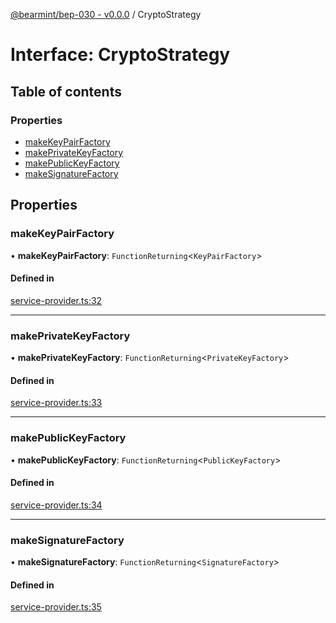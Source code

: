 [@bearmint/bep-030 - v0.0.0](../README.md) / CryptoStrategy

# Interface: CryptoStrategy

## Table of contents

### Properties

- [makeKeyPairFactory](CryptoStrategy.md#makekeypairfactory)
- [makePrivateKeyFactory](CryptoStrategy.md#makeprivatekeyfactory)
- [makePublicKeyFactory](CryptoStrategy.md#makepublickeyfactory)
- [makeSignatureFactory](CryptoStrategy.md#makesignaturefactory)

## Properties

### makeKeyPairFactory

• **makeKeyPairFactory**: `FunctionReturning`<`KeyPairFactory`\>

#### Defined in

[service-provider.ts:32](https://github.com/bearmint/bearmint/blob/main/packages/bep-030/source/service-provider.ts#L32)

___

### makePrivateKeyFactory

• **makePrivateKeyFactory**: `FunctionReturning`<`PrivateKeyFactory`\>

#### Defined in

[service-provider.ts:33](https://github.com/bearmint/bearmint/blob/main/packages/bep-030/source/service-provider.ts#L33)

___

### makePublicKeyFactory

• **makePublicKeyFactory**: `FunctionReturning`<`PublicKeyFactory`\>

#### Defined in

[service-provider.ts:34](https://github.com/bearmint/bearmint/blob/main/packages/bep-030/source/service-provider.ts#L34)

___

### makeSignatureFactory

• **makeSignatureFactory**: `FunctionReturning`<`SignatureFactory`\>

#### Defined in

[service-provider.ts:35](https://github.com/bearmint/bearmint/blob/main/packages/bep-030/source/service-provider.ts#L35)
